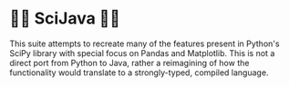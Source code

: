 # 👨‍💻 SciJava 👩‍💻

This suite attempts to recreate many of the features present in Python's SciPy library with special focus on Pandas and Matplotlib. This is not a direct port from Python to Java, rather a reimagining of how the functionality would translate to a strongly-typed, compiled language.
